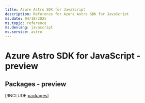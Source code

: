 ```yaml
---
title: Azure Astro SDK for JavaScript
description: Reference for Azure Astro SDK for JavaScript
ms.date: 04/18/2025
ms.topic: reference
ms.devlang: javascript
ms.service: astro
---
```

# Azure Astro SDK for JavaScript - preview
## Packages - preview
[!INCLUDE [packages](astro-index.md)]